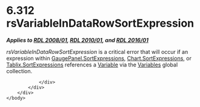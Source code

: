 <html dir="LTR" xmlns:mshelp="http://msdn.microsoft.com/mshelp" xmlns:ddue="http://ddue.schemas.microsoft.com/authoring/2003/5" xmlns:xlink="http://www.w3.org/1999/xlink" xmlns:tool="http://www.microsoft.com/tooltip">
    <head>
        <meta http-equiv="Content-Type" content="text/html; CHARSET=utf-8"></meta>
        <meta name="save" content="history"></meta>
        <title>6.312 rsVariableInDataRowSortExpression</title>
        <xml>
            <mshelp:toctitle title="6.312 rsVariableInDataRowSortExpression"></mshelp:toctitle>
            <mshelp:rltitle title="[MS-RDL]: rsVariableInDataRowSortExpression"></mshelp:rltitle>
            <mshelp:keyword index="A" term="0de30984-079e-4614-831c-9c852a4a7d20"></mshelp:keyword>
            <mshelp:attr name="DCSext.ContentType" value="open specification"></mshelp:attr>
            <mshelp:attr name="AssetID" value="0de30984-079e-4614-831c-9c852a4a7d20"></mshelp:attr>
            <mshelp:attr name="TopicType" value="kbRef"></mshelp:attr>
            <mshelp:attr name="DCSext.Title" value="[MS-RDL]: rsVariableInDataRowSortExpression" />
        </xml>
    </head>
    <body>
        <div id="header">
            <h1 class="heading">6.312 rsVariableInDataRowSortExpression</h1>
        </div>
        <div id="mainSection">
            <div id="mainBody">
                <div id="allHistory" class="saveHistory"></div>
                <div id="sectionSection0" class="section" name="collapseableSection">
                    

<p><b><i>Applies to </i></b><a href="1e855f94-4617-47e4-b89e-0856c6cb420f.htm"><b><i>RDL 2008/01</i></b></a><b><i>,
</i></b><a href="3428e690-a348-4ec7-8a6a-8efb42d2cdee.htm"><b><i>RDL 2010/01</i></b></a><b><i>,
and </i></b><a href="52ce3983-2bfc-4e72-9359-42aaf5fe4509.htm"><b><i>RDL 2016/01</i></b></a></p>

<p><i>rsVariableInDataRowSortExpression</i> is a critical error
that will occur if an expression within <a href="fc2bbc08-0999-4fb8-8746-d68a1383f138.htm">GaugePanel.SortExpressions</a>,
<a href="b311c49b-e92f-43d9-8e2b-f55e321f7855.htm">Chart.SortExpressions</a>,
or <a href="a815711e-6601-40e4-a9b9-83af8a31c4f1.htm">Tablix.SortExpressions</a>
references a <a href="fc2c2c96-ec36-47c2-b156-a6d8c0cbabd8.htm">Variable</a>
via the <a href="c3747cca-eb76-4004-bbdf-c74940cbe7e4.htm">Variables</a>
global collection.</p>


                </div>
            </div>
        </div>
    </body>
</html>